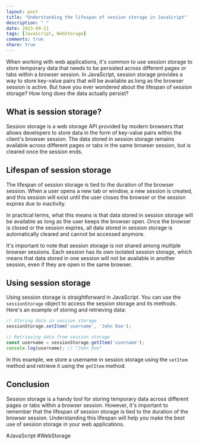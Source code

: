 ```yaml
---
layout: post
title: "Understanding the lifespan of session storage in JavaScript"
description: " "
date: 2023-09-21
tags: [JavaScript, WebStorage]
comments: true
share: true
---
```


When working with web applications, it's common to use session storage to store temporary data that needs to be persisted across different pages or tabs within a browser session. In JavaScript, session storage provides a way to store key-value pairs that will be available as long as the browser session is active. But have you ever wondered about the lifespan of session storage? How long does the data actually persist?

## What is session storage?
Session storage is a web storage API provided by modern browsers that allows developers to store data in the form of key-value pairs within the client's browser session. The data stored in session storage remains available across different pages or tabs in the same browser session, but is cleared once the session ends.

## Lifespan of session storage
The lifespan of session storage is tied to the duration of the browser session. When a user opens a new tab or window, a new session is created, and this session will exist until the user closes the browser or the session expires due to inactivity.

In practical terms, what this means is that data stored in session storage will be available as long as the user keeps the browser open. Once the browser is closed or the session expires, all data stored in session storage is automatically cleared and cannot be accessed anymore.

It's important to note that session storage is not shared among multiple browser sessions. Each session has its own isolated session storage, which means that data stored in one session will not be available in another session, even if they are open in the same browser.

## Using session storage
Using session storage is straightforward in JavaScript. You can use the `sessionStorage` object to access the session storage and its methods. Here's an example of storing and retrieving data:

```javascript
// Storing data in session storage
sessionStorage.setItem('username', 'John Doe');

// Retrieving data from session storage
const username = sessionStorage.getItem('username');
console.log(username); // "John Doe"
```

In this example, we store a username in session storage using the `setItem` method and retrieve it using the `getItem` method.

## Conclusion
Session storage is a handy tool for storing temporary data across different pages or tabs within a browser session. However, it's important to remember that the lifespan of session storage is tied to the duration of the browser session. Understanding this lifespan will help you make the best use of session storage in your web applications.

#JavaScript #WebStorage